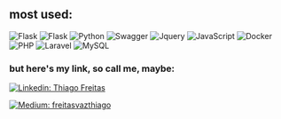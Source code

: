 ## **most used:** 

  ![Flask](https://img.shields.io/badge/-Django-333333?style=flat&logo=django)
  ![Flask](https://img.shields.io/badge/-Flask-333333?style=flat&logo=flask)
  ![Python](https://img.shields.io/badge/-Python-333333?style=flat&logo=python)
  ![Swagger](https://img.shields.io/badge/-Swagger-333333?style=flat&logo=swagger)
  ![Jquery](https://img.shields.io/badge/-Jquery-333333?style=flat&logo=jquery)
  ![JavaScript](https://img.shields.io/badge/-JavaScript-333333?style=flat&logo=javascript)
  ![Docker](https://img.shields.io/badge/-Docker-333333?style=flat&logo=docker)
  ![PHP](https://img.shields.io/badge/-PHP-333333?style=flat&logo=php)
  ![Laravel](https://img.shields.io/badge/-Laravel-333333?style=flat&logo=laravel)
  ![MySQL](https://img.shields.io/badge/-MySQL-333333?style=flat&logo=mysql)


<h3> but here's my link, so call me, maybe: </h3> 

[![Linkedin: Thiago Freitas](https://img.shields.io/badge/-Thiago_Freitas-blue?style=flat-square&logo=Linkedin&logoColor=white&link=thiago-freitas-ab4714158/)](https://www.linkedin.com/in/thiago-freitas-ab4714158/)

[![Medium: freitasvazthiago](https://img.shields.io/badge/-freitasvazthiago-333333?style=flat-square&logo=Linkedin&logoColor=white&link=freitasvazthiago.medium.com/)](https://freitasvazthiago.medium.com/)
